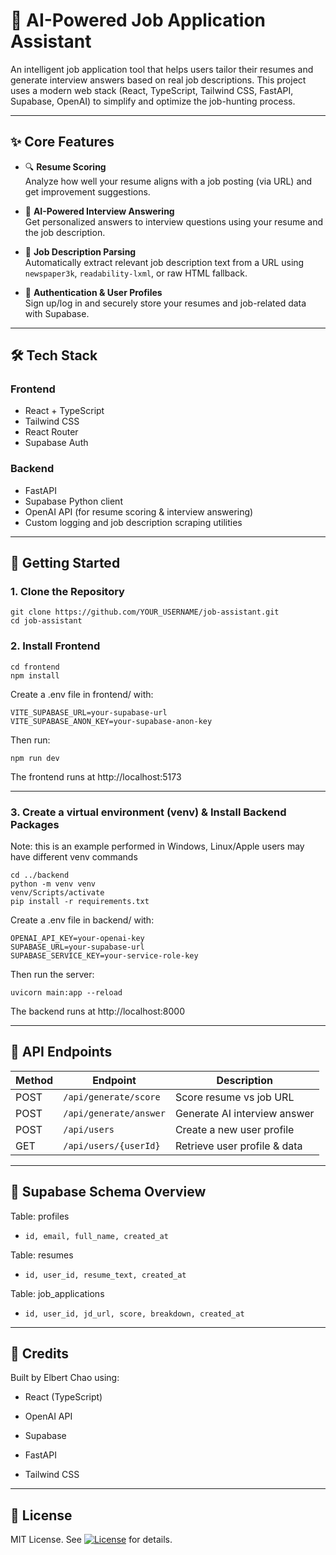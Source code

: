 # 💼 AI-Powered Job Application Assistant

An intelligent job application tool that helps users tailor their resumes and generate interview answers based on real job descriptions. This project uses a modern web stack (React, TypeScript, Tailwind CSS, FastAPI, Supabase, OpenAI) to simplify and optimize the job-hunting process.

---

## ✨ Core Features

- 🔍 **Resume Scoring**  
  Analyze how well your resume aligns with a job posting (via URL) and get improvement suggestions.

- 🤖 **AI-Powered Interview Answering**  
  Get personalized answers to interview questions using your resume and the job description.

- 📄 **Job Description Parsing**  
  Automatically extract relevant job description text from a URL using `newspaper3k`, `readability-lxml`, or raw HTML fallback.

- 🔐 **Authentication & User Profiles**  
  Sign up/log in and securely store your resumes and job-related data with Supabase.

---

## 🛠️ Tech Stack

### Frontend
- React + TypeScript
- Tailwind CSS
- React Router
- Supabase Auth

### Backend
- FastAPI
- Supabase Python client
- OpenAI API (for resume scoring & interview answering)
- Custom logging and job description scraping utilities

---

## 🚀 Getting Started

### 1. Clone the Repository

```
git clone https://github.com/YOUR_USERNAME/job-assistant.git
cd job-assistant
```

### 2. Install Frontend
```
cd frontend
npm install
```
Create a .env file in frontend/ with:
```
VITE_SUPABASE_URL=your-supabase-url
VITE_SUPABASE_ANON_KEY=your-supabase-anon-key
```
Then run:
```
npm run dev
```
The frontend runs at http://localhost:5173

---

### 3. Create a virtual environment (venv) & Install Backend Packages
Note: this is an example performed in Windows, Linux/Apple users may have different venv commands
```
cd ../backend
python -m venv venv
venv/Scripts/activate
pip install -r requirements.txt
```
Create a .env file in backend/ with:
```
OPENAI_API_KEY=your-openai-key
SUPABASE_URL=your-supabase-url
SUPABASE_SERVICE_KEY=your-service-role-key
```
Then run the server:
```
uvicorn main:app --reload
```
The backend runs at http://localhost:8000

---

## 🧪 API Endpoints
| Method | Endpoint               | Description                  |
| ------ | ---------------------- | ---------------------------- |
| POST   | `/api/generate/score`  | Score resume vs job URL      |
| POST   | `/api/generate/answer` | Generate AI interview answer |
| POST   | `/api/users`           | Create a new user profile    |
| GET    | `/api/users/{userId}`  | Retrieve user profile & data |

---

## 🧱 Supabase Schema Overview
Table: profiles

- `id, email, full_name, created_at`

Table: resumes

- `id, user_id, resume_text, created_at`

Table: job_applications

- `id, user_id, jd_url, score, breakdown, created_at`

---

## 🧠 Credits
Built by Elbert Chao using:

- React (TypeScript)

- OpenAI API

- Supabase

- FastAPI

- Tailwind CSS

---

## 📄 License
MIT License. See [![License](https://img.shields.io/badge/license-MIT-blue.svg)](./LICENSE) for details.
